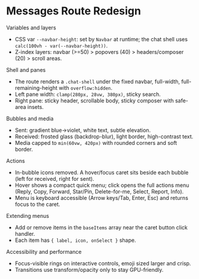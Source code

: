 # Messages Route Redesign

Variables and layers
- CSS var `--navbar-height`: set by `Navbar` at runtime; the chat shell uses `calc(100vh - var(--navbar-height))`.
- Z-index layers: navbar (>=50) > popovers (40) > headers/composer (20) > scroll areas.

Shell and panes
- The route renders a `.chat-shell` under the fixed navbar, full-width, full-remaining-height with `overflow:hidden`.
- Left pane width: `clamp(280px, 28vw, 380px)`, sticky search.
- Right pane: sticky header, scrollable body, sticky composer with safe-area insets.

Bubbles and media
- Sent: gradient blue→violet, white text, subtle elevation.
- Received: frosted glass (backdrop-blur), light border, high-contrast text.
- Media capped to `min(60vw, 420px)` with rounded corners and soft border.

Actions
- In-bubble icons removed. A hover/focus caret sits beside each bubble (left for received, right for sent).
- Hover shows a compact quick menu; click opens the full actions menu (Reply, Copy, Forward, Star/Pin, Delete-for-me, Select, Report, Info).
- Menu is keyboard accessible (Arrow keys/Tab, Enter, Esc) and returns focus to the caret.

Extending menus
- Add or remove items in the `baseItems` array near the caret button click handler.
- Each item has `{ label, icon, onSelect }` shape.

Accessibility and performance
- Focus-visible rings on interactive controls, emoji sized larger and crisp.
- Transitions use transform/opacity only to stay GPU-friendly.
